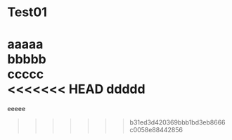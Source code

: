 # Test01
aaaaa  
bbbbb  
ccccc  
<<<<<<< HEAD
ddddd
=======
eeeee  
>>>>>>> b31ed3d420369bbb1bd3eb8666c0058e88442856
